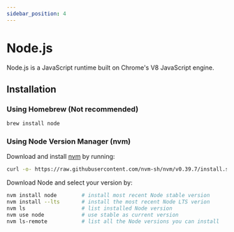 ```yaml
---
sidebar_position: 4
---
```


# Node.js
Node.js is a JavaScript runtime built on Chrome's V8 JavaScript engine.
## Installation
### Using Homebrew (Not recommended)
```bash
brew install node
```
### Using Node Version Manager (nvm)
Download and install [nvm](https://github.com/nvm-sh/nvm) by running:
```bash
curl -o- https://raw.githubusercontent.com/nvm-sh/nvm/v0.39.7/install.sh | bash
```
Download Node and select your version by:
```bash
nvm install node        # install most recent Node stable version
nvm install --lts       # install the most recent Node LTS verion
nvm ls                  # list installed Node version
nvm use node            # use stable as current version
nvm ls-remote           # list all the Node versions you can install
```